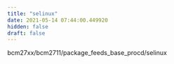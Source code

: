 ```yaml
---
title: "selinux"
date: 2021-05-14 07:44:00.449920
hidden: false
draft: false
---
```


bcm27xx/bcm2711/package_feeds_base_procd/selinux

